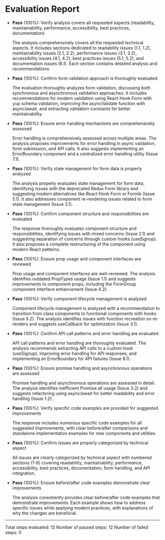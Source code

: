 # Evaluation Report

- **Pass** (100%): Verify analysis covers all requested aspects (readability, maintainability, performance, accessibility, best practices, documentation)
  
  The analysis comprehensively covers all the requested technical aspects. It includes sections dedicated to readability issues (1.1, 1.2), maintainability issues (2.1, 2.2), performance issues (3.1, 3.2), accessibility issues (4.1, 4.2), best practices issues (5.1, 5.2), and documentation issues (6.1). Each section contains detailed analysis and recommendations.

- **Pass** (100%): Confirm form validation approach is thoroughly evaluated
  
  The evaluation thoroughly analyzes form validation, discussing both synchronous and asynchronous validation approaches. It includes recommendations for modern validation using React Hook Form with yup schema validation, improving the asyncValidate function with async/await, and extracting validation constants for better maintainability.

- **Pass** (100%): Ensure error handling mechanisms are comprehensively assessed
  
  Error handling is comprehensively assessed across multiple areas. The analysis proposes improvements for error handling in async validation, form submission, and API calls. It also suggests implementing an ErrorBoundary component and a centralized error handling utility (Issue 7.1).

- **Pass** (100%): Verify state management for form data is properly analyzed
  
  The analysis properly evaluates state management for form data, identifying issues with the deprecated Redux Form library and suggesting modern alternatives like React Hook Form or Formik (Issue 5.1). It also addresses component re-rendering issues related to form state management (Issue 3.1).

- **Pass** (100%): Confirm component structure and responsibilities are evaluated
  
  The response thoroughly evaluates component structure and responsibilities, identifying issues with mixed concerns (Issue 2.1) and suggesting separation of concerns through custom hooks (useSignup). It also proposes a complete restructuring of the component using modern React patterns.

- **Pass** (100%): Ensure prop usage and component interfaces are reviewed
  
  Prop usage and component interfaces are well-reviewed. The analysis identifies outdated PropTypes usage (Issue 1.1) and suggests improvements to component props, including the FormGroup component interface enhancement (Issue 4.2).

- **Pass** (100%): Verify component lifecycle management is analyzed
  
  Component lifecycle management is analyzed with a recommendation to transition from class components to functional components with hooks (Issue 5.2). The analysis identifies issues with function recreation on re-renders and suggests useCallback for optimization (Issue 3.1).

- **Pass** (100%): Confirm API call patterns and error handling are evaluated
  
  API call patterns and error handling are thoroughly evaluated. The analysis recommends extracting API calls to a custom hook (useSignup), improving error handling for API responses, and implementing an ErrorBoundary for API failures (Issue 8.1).

- **Pass** (100%): Ensure promise handling and asynchronous operations are assessed
  
  Promise handling and asynchronous operations are assessed in detail. The analysis identifies inefficient Promise.all usage (Issue 3.2) and suggests refactoring using async/await for better readability and error handling (Issue 1.2).

- **Pass** (100%): Verify specific code examples are provided for suggested improvements
  
  The response includes numerous specific code examples for all suggested improvements, with clear before/after comparisons and standalone implementation examples for new components and utilities.

- **Pass** (100%): Confirm issues are properly categorized by technical aspect
  
  All issues are clearly categorized by technical aspect with numbered sections (1-8) covering readability, maintainability, performance, accessibility, best practices, documentation, form handling, and API integration.

- **Pass** (100%): Ensure before/after code examples demonstrate clear improvements
  
  The analysis consistently provides clear before/after code examples that demonstrate improvements. Each example shows how to address specific issues while applying modern practices, with explanations of why the changes are beneficial.

---

Total steps evaluated: 12
Number of passed steps: 12
Number of failed steps: 0